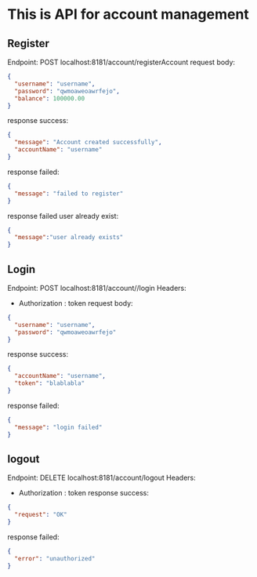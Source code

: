 # This is API for account management

## Register
Endpoint: POST localhost:8181/account/registerAccount
request body:

```json
{
  "username": "username",
  "password": "qwmoaweoawrfejo",
  "balance": 100000.00
}
```
response success:
```json
{
  "message": "Account created successfully",
  "accountName": "username"
}
```
response failed:
```json
{
  "message": "failed to register"
}
```

response failed user already exist:
```json
{
  "message":"user already exists"
}
```

## Login
Endpoint: POST localhost:8181/account//login
Headers:
- Authorization : token
request body:
```json
{
  "username": "username",
  "password": "qwmoaweoawrfejo"
}
```

response success:
```json
{
  "accountName": "username",
  "token": "blablabla"
}
```
response failed:
```json
{
  "message": "login failed"
}
```

## logout
Endpoint: DELETE localhost:8181/account/logout
Headers:
- Authorization : token
  response success:
```json
{
  "request": "OK"
}
```

response failed:
```json
{
  "error": "unauthorized"
}
```

